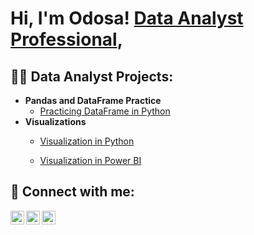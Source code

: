 <h1>Hi, I'm Odosa!  <a href="https://www.linkedin.com/in/odosa-osifo-47784a194/">Data Analyst Professional</a>, 

<h2>👨‍💻 Data Analyst Projects:</h2>

- <b>Pandas and DataFrame Practice </b>
  - [Practicing DataFrame in Python](https://colab.research.google.com/drive/10GYAjd0NIpijw1_XDHd1xsqRqILKXYpy)
- <b>Visualizations  </b>
  - [Visualization in Python](https://colab.research.google.com/drive/10YxOk4DIGmLw-ciz4IuzVSkY2IzbLJwA) </b></i>

  - [Visualization in Power BI](https://github.com/odosa-osifo/Visualization-on-Power-BI-) </b></i>




<h2> 🤳 Connect with me:</h2>

[<img align="left" alt="JoshMadakor | Twitter" width="22px" src="https://cdn.jsdelivr.net/npm/simple-icons@v3/icons/twitter.svg" />][twitter]
[<img align="left" alt="JoshMadakor | LinkedIn" width="22px" src="https://cdn.jsdelivr.net/npm/simple-icons@v3/icons/linkedin.svg" />][linkedin]
[<img align="left" alt="JoshMadakor | Instagram" width="22px" src="https://cdn.jsdelivr.net/npm/simple-icons@v3/icons/instagram.svg" />][instagram]

[twitter]: https://twitter.com/Frankjnrodosa
[instagram]: https://www.instagram.com/_frankjnr/
[linkedin]: https://linkedin.com/in/odosa-osifo-47784a194

<!--
**odosa-osifo/odosa-osifo** is a ✨ _special_ ✨ repository because its `README.md` (this file) appears on your GitHub profile.

Here are some ideas to get you started:

- 🔭 I’m currently working on ...
- 🌱 I’m currently learning ...
- 👯 I’m looking to collaborate on ...
- 🤔 I’m looking for help with ...
- 💬 Ask me about ...
- 📫 How to reach me: ...
- 😄 Pronouns: ...
- ⚡ Fun fact: ...
-->

